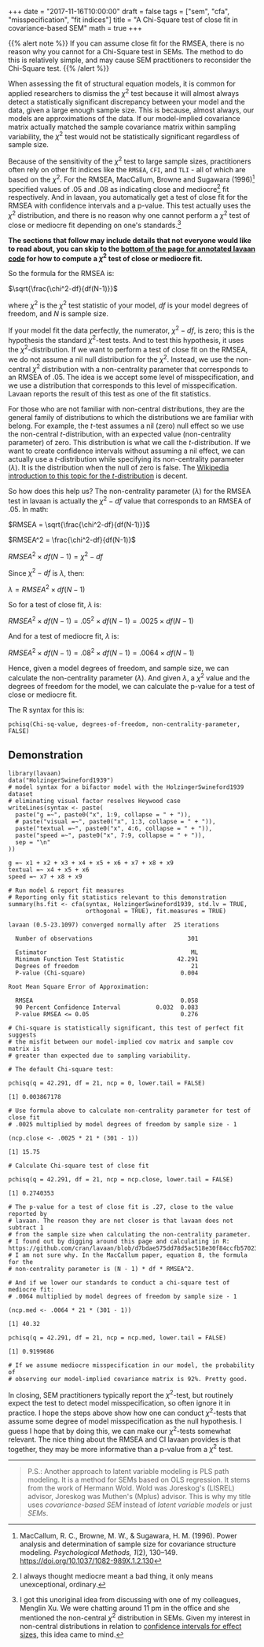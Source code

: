 +++
date = "2017-11-16T10:00:00"
draft = false
tags = ["sem", "cfa", "misspecification", "fit indices"]
title = "A Chi-Square test of close fit in covariance-based SEM"
math = true
+++

{{% alert note %}}
If you can assume close fit for the RMSEA, there is no reason why you cannot for a Chi-Square test in SEMs. The method to do this is relatively simple, and may cause SEM practitioners to reconsider the Chi-Square test.
{{% /alert %}}

When assessing the fit of structural equation models, it is common for applied researchers to dismiss the $\chi^2$ test because it will almost always detect a statistically significant discrepancy between your model and the data, given a large enough sample size. This is because, almost always, our models are approximations of the data. If our model-implied covariance matrix actually matched the sample covariance matrix within sampling variability, the $\chi^2$ test would not be statistically significant regardless of sample size.

Because of the sensitivity of the $\chi^2$ test to large sample sizes, practitioners often rely on other fit indices like the `RMSEA`, `CFI`, and `TLI` - all of which are based on the $\chi^2$. For the RMSEA, MacCallum, Browne and Sugawara (1996)[^1] specified values of .05 and .08 as indicating close and mediocre[^2] fit respectively. And in lavaan, you automatically get a test of close fit for the RMSEA with confidence intervals and a p-value. This test actually uses the $\chi^2$ distribution, and there is no reason why one cannot perform a $\chi^2$ test of close or mediocre fit depending on one's standards.[^3]

**The sections that follow may include details that not everyone would like to read about, you can skip to the [bottom of the page for annotated lavaan code](#lavaan) for how to compute a $\chi^2$ test of close or mediocre fit.**

So the formula for the RMSEA is:

$\sqrt{\frac{\chi^2-df}{df(N-1)}}$

where $\chi^2$ is the $\chi^2$ test statistic of your model, $df$ is your model degrees of freedom, and $N$ is sample size.

If your model fit the data perfectly, the numerator, $\chi^2-df$, is zero; this is the hypothesis the standard $\chi^2$-test tests. And to test this hypothesis, it uses the $\chi^2$-distribution. If we want to perform a test of close fit on the RMSEA, we do not assume a nil null distribution for the $\chi^2$. Instead, we use the non-central $\chi^2$ distribution with a non-centrality parameter that corresponds to an RMSEA of .05. The idea is we accept some level of misspecification, and we use a distribution that corresponds to this level of misspecification. Lavaan reports the result of this test as one of the fit statistics.

For those who are not familiar with non-central distributions, they are the general family of distributions to which the distributions we are familiar with belong. For example, the $t$-test assumes a nil (zero) null effect so we use the non-central $t$-distribution, with an expected value (non-centrality parameter) of zero. This distribution is what we call the $t$-distribution. If we want to create confidence intervals without assuming a nil effect, we can actually use a $t$-distribution while specifying its non-centrality parameter $(\lambda)$. It is the distribution when the null of zero is false. The [Wikipedia introduction to this topic for the $t$-distribution](https://en.wikipedia.org/wiki/Noncentral_t-distribution) is decent.

So how does this help us? The non-centrality parameter $(\lambda)$ for the RMSEA test in lavaan is actually the $\chi^2-df$ value that corresponds to an RMSEA of .05. In math:

$RMSEA = \sqrt{\frac{\chi^2-df}{df(N-1)}}$

$RMSEA^2 = \frac{\chi^2-df}{df(N-1)}$

$RMSEA^2 \times df(N-1) = \chi^2-df$

Since $\chi^2-df$ is $\lambda$, then:

$\lambda = RMSEA^2 \times df(N-1)$

So for a test of close fit, $\lambda$ is:

$RMSEA^2 \times df(N-1) = .05^2 \times df(N-1) = .0025 \times df(N-1)$

And for a test of mediocre fit, $\lambda$ is:

$RMSEA^2 \times df(N-1) = .08^2 \times df(N-1) = .0064 \times df(N-1)$

Hence, given a model degrees of freedom, and sample size, we can calculate the non-centrality parameter $(\lambda)$. And given $\lambda$, a $\chi^2$ value and the degrees of freedom for the model, we can calculate the p-value for a test of close or mediocre fit.

The R syntax for this is:

```{r}
pchisq(Chi-sq-value, degrees-of-freedom, non-centrality-parameter, FALSE)
```

<div id="lavaan">

## Demonstration

```{r}
library(lavaan)
data("HolzingerSwineford1939")
# model syntax for a bifactor model with the HolzingerSwineford1939 dataset
# eliminating visual factor resolves Heywood case
writeLines(syntax <- paste(
  paste("g =~", paste0("x", 1:9, collapse = " + ")),
  # paste("visual =~", paste0("x", 1:3, collapse = " + ")),
  paste("textual =~", paste0("x", 4:6, collapse = " + ")),
  paste("speed =~", paste0("x", 7:9, collapse = " + ")),
  sep = "\n"
))

g =~ x1 + x2 + x3 + x4 + x5 + x6 + x7 + x8 + x9
textual =~ x4 + x5 + x6
speed =~ x7 + x8 + x9

# Run model & report fit measures
# Reporting only fit statistics relevant to this demonstration
summary(hs.fit <- cfa(syntax, HolzingerSwineford1939, std.lv = TRUE,
                      orthogonal = TRUE), fit.measures = TRUE)

lavaan (0.5-23.1097) converged normally after  25 iterations

  Number of observations                           301

  Estimator                                         ML
  Minimum Function Test Statistic               42.291
  Degrees of freedom                                21
  P-value (Chi-square)                           0.004

Root Mean Square Error of Approximation:

  RMSEA                                          0.058
  90 Percent Confidence Interval          0.032  0.083
  P-value RMSEA <= 0.05                          0.276

# Chi-square is statistically significant, this test of perfect fit suggests
# the misfit between our model-implied cov matrix and sample cov matrix is
# greater than expected due to sampling variability.

# The default Chi-square test:

pchisq(q = 42.291, df = 21, ncp = 0, lower.tail = FALSE)

[1] 0.003867178

# Use formula above to calculate non-centrality parameter for test of close fit
# .0025 multiplied by model degrees of freedom by sample size - 1

(ncp.close <- .0025 * 21 * (301 - 1))

[1] 15.75

# Calculate Chi-square test of close fit

pchisq(q = 42.291, df = 21, ncp = ncp.close, lower.tail = FALSE)

[1] 0.2740353

# The p-value for a test of close fit is .27, close to the value reported by
# lavaan. The reason they are not closer is that lavaan does not subtract 1
# from the sample size when calculating the non-centrality parameter.
# I found out by digging around this page and calculating in R: https://github.com/cran/lavaan/blob/d7bdae575dd78d5ac518e30f84ccfb57023819af/R/lav_fit_measures.R
# I am not sure why. In the MacCallum paper, equation 8, the formula for the
# non-centrality parameter is (N - 1) * df * RMSEA^2.

# And if we lower our standards to conduct a chi-square test of mediocre fit:
# .0064 multiplied by model degrees of freedom by sample size - 1

(ncp.med <- .0064 * 21 * (301 - 1))

[1] 40.32

pchisq(q = 42.291, df = 21, ncp = ncp.med, lower.tail = FALSE)

[1] 0.9199686

# If we assume mediocre misspecification in our model, the probability of
# observing our model-implied covariance matrix is 92%. Pretty good.
```

In closing, SEM practitioners typically report the $\chi^2$-test, but routinely expect the test to detect model misspecification, so often ignore it in practice. I hope the steps above show how one can conduct $\chi^2$-tests that assume some degree of model misspecification as the null hypothesis. I guess I hope that by doing this, we can make our $\chi^2$-tests somewhat relevant. The nice thing about the RMSEA and CI lavaan provides is that together, they may be more informative than a p-value from a $\chi^2$ test.

---

> P.S.: Another approach to latent variable modeling is PLS path modeling. It is a method for SEMs based on OLS regression. It stems from the work of Hermann Wold. Wold was Joreskog's (LISREL) advisor, Joreskog was Muthen's (Mplus) advisor. This is why my title uses _covariance-based SEM_ instead of _latent variable models_ or just _SEMs_.

[^1]: MacCallum, R. C., Browne, M. W., & Sugawara, H. M. (1996). Power analysis and determination of sample size for covariance structure modeling. _Psychological Methods, 1_(2), 130–149. https://doi.org/10.1037/1082-989X.1.2.130
[^2]: I always thought mediocre meant a bad thing, it only means unexceptional, ordinary.
[^3]: I got this unoriginal idea from discussing with one of my colleagues, Menglin Xu. We were chatting around 11 pm in the office and she mentioned the non-central $\chi^2$ distribution in SEMs. Given my interest in non-central distributions in relation to [confidence intervals for effect sizes](https://effect-size-calculator.herokuapp.com/), this idea came to mind.
